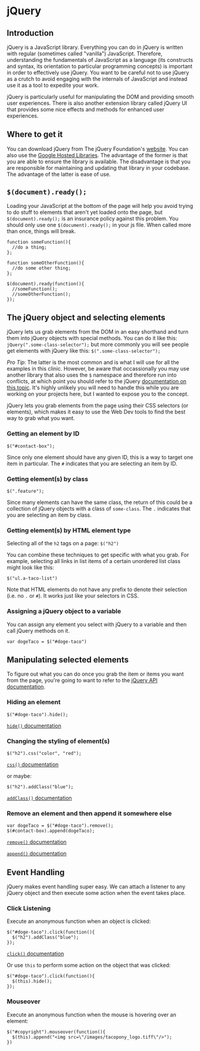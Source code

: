 # jQuery

## Introduction

jQuery is a JavaScript library. Everything you can do in jQuery is written with regular (sometimes called "vanilla") JavaScript. Therefore, understanding the fundamentals of JavaScript as a language (its constructs and syntax, its orientation to particular programming concepts) is important in order to effectively use jQuery. You want to be careful not to use jQuery as a crutch to avoid engaging with the internals of JavaScript and instead use it as a tool to expedite your work. 

jQuery is particularly useful for manipulating the DOM and providing smooth user experiences. There is also another extension library called jQuery UI that provides some nice effects and methods for enhanced user experiences.

## Where to get it

You can download jQuery from The jQuery Foundation's [website](http://jquery.com/download/). You can also use the [Google Hosted Libraries](https://developers.google.com/speed/libraries/?hl=en). The advantage of the former is that you are able to ensure the library is available. The disadvantage is that you are responsible for maintaining and updating that library in your codebase. The advantage of the latter is ease of use.

## `$(document).ready();`
Loading your JavaScript at the bottom of the page will help you avoid trying to do stuff to elements that aren't yet loaded onto the page, but `$(document).ready();` is an insurance policy against this problem. You should only use one `$(document).ready();` in your js file. When called more than once, things will break.

```
function someFunction(){
  //do a thing;
};

function someOtherFunction(){
  //do some other thing;
};

$(document).ready(function(){
  //someFunction();
  //someOtherFunction();
});
```

## The jQuery object and selecting elements

jQuery lets us grab elements from the DOM in an easy shorthand and turn them into jQuery objects with special methods. You can do it like this:
`jQuery(".some-class-selector");`
but more commonly you will see people get elements with jQuery like this:
`$(".some-class-selector");`

*Pro Tip*: The latter is the most common and is what I will use for all the examples in this clinic. However, be aware that occassionally you may use another library that also uses the `$` namespace and therefore run into conflicts, at which point you should refer to the jQuery [documentation on this topic](http://learn.jquery.com/using-jquery-core/avoid-conflicts-other-libraries/). It's highly unlikely you will need to handle this while you are working on your projects here, but I wanted to expose you to the concept.

jQuery lets you grab elements from the page using their CSS selectors (or elements), which makes it easy to use the Web Dev tools to find the best way to grab what you want.

### Getting an element by ID

`$("#contact-box");`

Since only one element should have any given ID, this is a way to target one item in particular. The `#` indicates that you are selecting an item by ID.

### Getting element(s) by class

`$(".feature");`

Since many elements can have the same class, the return of this could be a collection of jQuery objects with a class of `some-class`. The `.` indicates that you are selecting an item by class.

### Getting element(s) by HTML element type

Selecting all of the `h2` tags on a page:
`$("h2")`

You can combine these techniques to get specific with what you grab. For example, selecting all links in list items of a certain unordered list class might look like this:

`$("ul.a-taco-list")`

Note that HTML elements do not have any prefix to denote their selection (i.e. no `.` or `#`). It works just like your selectors in CSS.

### Assigning a jQuery object to a variable

You can assign any element you select with jQuery to a variable and then call jQuery methods on it.

`var dogeTaco = $("#doge-taco")`

## Manipulating selected elements

To figure out what you can do once you grab the item or items you want from the page, you're going to want to refer to the [jQuery API documentation](http://api.jquery.com/). 

### Hiding an element

`$("#doge-taco").hide();`

[`hide()` documentation](http://api.jquery.com/hide/)

### Changing the styling of element(s)

`$("h2").css("color", "red");`

[`css()` documentation](http://api.jquery.com/css/)

or maybe:
```
$("h2").addClass("blue");
```

[`addClass()` documentation](http://api.jquery.com/addclass/)

### Remove an element and then append it somewhere else

```
var dogeTaco = $("#doge-taco").remove();
$(#contact-box).append(dogeTaco);
```

[`remove()` documentation](http://api.jquery.com/remove/)

[`append()` documentation](http://api.jquery.com/append/)

## Event Handling
jQuery makes event handling super easy. We can attach a listener to any jQuery object and then execute some action when the event takes place.

### Click Listening
Execute an anonymous function when an object is clicked:

```
$("#doge-taco").click(function(){
  $("h2").addClass("blue");
});
```

[`click()` documentation](http://api.jquery.com/click/)

Or use `this` to perform some action on the object that was clicked:

```
$("#doge-taco").click(function(){
  $(this).hide();
});
```

### Mouseover
Execute an anonymous function when the mouse is hovering over an element:

```
$("#copyright").mouseover(function(){
  $(this).append("<img src=\"/images/tacopony_logo.tiff\"/>");
})
```

